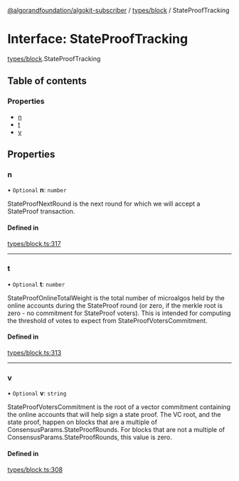 [@algorandfoundation/algokit-subscriber](../README.md) / [types/block](../modules/types_block.md) / StateProofTracking

# Interface: StateProofTracking

[types/block](../modules/types_block.md).StateProofTracking

## Table of contents

### Properties

- [n](types_block.StateProofTracking.md#n)
- [t](types_block.StateProofTracking.md#t)
- [v](types_block.StateProofTracking.md#v)

## Properties

### n

• `Optional` **n**: `number`

StateProofNextRound is the next round for which we will accept a StateProof transaction.

#### Defined in

[types/block.ts:317](https://github.com/algorandfoundation/algokit-subscriber-ts/blob/main/src/types/block.ts#L317)

---

### t

• `Optional` **t**: `number`

StateProofOnlineTotalWeight is the total number of microalgos held by the online accounts
during the StateProof round (or zero, if the merkle root is zero - no commitment for StateProof voters).
This is intended for computing the threshold of votes to expect from StateProofVotersCommitment.

#### Defined in

[types/block.ts:313](https://github.com/algorandfoundation/algokit-subscriber-ts/blob/main/src/types/block.ts#L313)

---

### v

• `Optional` **v**: `string`

StateProofVotersCommitment is the root of a vector commitment containing the
online accounts that will help sign a state proof. The VC root, and the state proof,
happen on blocks that are a multiple of ConsensusParams.StateProofRounds.
For blocks that are not a multiple of ConsensusParams.StateProofRounds, this value is zero.

#### Defined in

[types/block.ts:308](https://github.com/algorandfoundation/algokit-subscriber-ts/blob/main/src/types/block.ts#L308)
